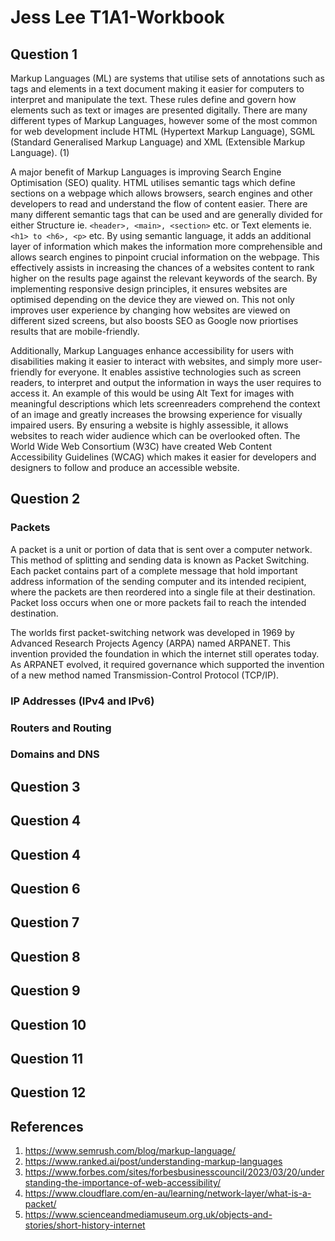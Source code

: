 # Jess Lee T1A1-Workbook 

## Question 1

Markup Languages (ML) are systems that utilise sets of annotations such as tags and elements in a text document making it easier for computers to interpret and manipulate the text. These rules define and govern how elements such as text or images are presented digitally. There are many different types of Markup Languages, however some of the most common for web development include HTML (Hypertext Markup Language), SGML (Standard Generalised Markup Language) and XML (Extensible Markup Language). (1)

A major benefit of Markup Languages is improving Search Engine Optimisation (SEO) quality. HTML utilises semantic tags which define sections on a webpage which allows browsers, search engines and other developers to read and understand the flow of content easier. There are many different semantic tags that can be used and are generally divided for either Structure ie. `<header>, <main>, <section>` etc. or Text elements ie. `<h1> to <h6>, <p>` etc. By using semantic language, it adds an additional layer of information which makes the information more comprehensible and allows search engines to pinpoint crucial information on the webpage. This effectively assists in increasing the chances of a websites content to rank higher on the results page against the relevant keywords of the search. By implementing responsive design principles, it ensures websites are optimised depending on the device they are viewed on. This not only improves user experience by changing how websites are viewed on different sized screens, but also boosts SEO as Google now priortises results that are mobile-friendly. 

Additionally, Markup Languages enhance accessibility for users with disabilities making it easier to interact with websites, and simply more user-friendly for everyone. It enables assistive technologies such as screen readers, to interpret and output the information in ways the user requires to access it. An example of this would be using Alt Text for images with meaningful descriptions which lets screenreaders comprehend the context of an image and greatly increases the browsing experience for visually impaired users. By ensuring a website is highly assessible, it allows websites to reach wider audience which can be overlooked often. The World Wide Web Consortium (W3C) have created Web Content Accessibility Guidelines (WCAG) which makes it easier for developers and designers to follow and produce an accessible website.

## Question 2

### Packets

A packet is a unit or portion of data that is sent over a computer network. This method of splitting and sending data is known as Packet Switching. Each packet contains part of a complete message that hold important address information of the sending computer and its intended recipient, where the packets are then reordered into a single file at their destination. Packet loss occurs when one or more packets fail to reach the intended destination.

The worlds first packet-switching network was developed in 1969 by Advanced Research Projects Agency (ARPA) named ARPANET. This invention provided the foundation in which the internet still operates today. As ARPANET evolved, it required governance which supported the invention of a new method named Transmission-Control Protocol (TCP/IP).

### IP Addresses (IPv4 and IPv6)



### Routers and Routing

### Domains and DNS


## Question 3



## Question 4



## Question 4



## Question 6



## Question 7



## Question 8



## Question 9



## Question 10



## Question 11



## Question 12



## References

1. https://www.semrush.com/blog/markup-language/
2. https://www.ranked.ai/post/understanding-markup-languages
3. https://www.forbes.com/sites/forbesbusinesscouncil/2023/03/20/understanding-the-importance-of-web-accessibility/
4. https://www.cloudflare.com/en-au/learning/network-layer/what-is-a-packet/
5. https://www.scienceandmediamuseum.org.uk/objects-and-stories/short-history-internet